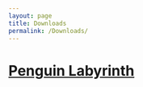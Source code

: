 ```yaml
---
layout: page
title: Downloads
permalink: /Downloads/
---
```


<a href="/Downloads/PenguinLabyrinth.zip" download="MazeGame">Penguin Labyrinth</a>
================================================================================
